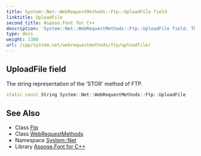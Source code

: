 ```yaml
---
title: System::Net::WebRequestMethods::Ftp::UploadFile field
linktitle: UploadFile
second_title: Aspose.Font for C++
description: 'System::Net::WebRequestMethods::Ftp::UploadFile field. The string representation of the ''STOR'' method of FTP in C++.'
type: docs
weight: 1300
url: /cpp/system.net/webrequestmethods/ftp/uploadfile/
---
```

## UploadFile field


The string representation of the 'STOR' method of FTP.

```cpp
static const String System::Net::WebRequestMethods::Ftp::UploadFile
```

## See Also

* Class [Ftp](../)
* Class [WebRequestMethods](../../)
* Namespace [System::Net](../../../)
* Library [Aspose.Font for C++](../../../../)
